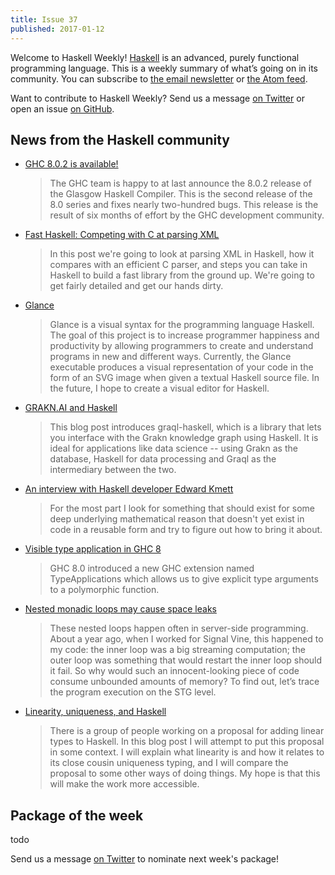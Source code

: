 ```yaml
---
title: Issue 37
published: 2017-01-12
---
```


Welcome to Haskell Weekly!
[Haskell](https://haskell-lang.org) is an advanced, purely functional programming language.
This is a weekly summary of what’s going on in its community.
You can subscribe to [the email newsletter](https://news.us10.list-manage.com/subscribe?u=49a6a2e17b12be2c5c4dcb232&id=ffbbbbd930)
or [the Atom feed](/haskell-weekly.atom).

Want to contribute to Haskell Weekly?
Send us a message [on Twitter](https://twitter.com/haskellweekly)
or open an issue [on GitHub](https://github.com/haskellweekly/haskellweekly.github.io).

## News from the Haskell community

-   [GHC 8.0.2 is available!](https://ghc.haskell.org/trac/ghc/blog/ghc-8.0.2-released)

    > The GHC team is happy to at last announce the 8.0.2 release of the Glasgow Haskell Compiler. This is the second release of the 8.0 series and fixes nearly two-hundred bugs. This release is the result of six months of effort by the GHC development community.

-   [Fast Haskell: Competing with C at parsing XML](http://chrisdone.com/posts/fast-haskell-c-parsing-xml)

    > In this post we're going to look at parsing XML in Haskell, how it compares with an efficient C parser, and steps you can take in Haskell to build a fast library from the ground up. We're going to get fairly detailed and get our hands dirty.

-   [Glance](https://github.com/rgleichman/glance/blob/160872df59323da2797614d85b3d5a947360ae66/README.md#readme)

    > Glance is a visual syntax for the programming language Haskell. The goal of this project is to increase programmer happiness and productivity by allowing programmers to create and understand programs in new and different ways. Currently, the Glance executable produces a visual representation of your code in the form of an SVG image when given a textual Haskell source file. In the future, I hope to create a visual editor for Haskell.

-   [GRAKN.AI and Haskell](https://blog.grakn.ai/grakn-ai-and-haskell-c166c7cc1d23)

    > This blog post introduces graql-haskell, which is a library that lets you interface with the Grakn knowledge graph using Haskell. It is ideal for applications like data science -- using Grakn as the database, Haskell for data processing and Graql as the intermediary between the two.

-   [An interview with Haskell developer Edward Kmett](https://theinitialcommit.com/2017/01/10/edward-kmett/)

    > For the most part I look for something that should exist for some deep underlying mathematical reason that doesn't yet exist in code in a reusable form and try to figure out how to bring it about.

-   [Visible type application in GHC 8](https://kseo.github.io//posts/2017-01-08-visible-type-application-ghc8.html)

    > GHC 8.0 introduced a new GHC extension named TypeApplications which allows us to give explicit type arguments to a polymorphic function.

-   [Nested monadic loops may cause space leaks](https://ro-che.info/articles/2017-01-10-nested-loop-space-leak)

    > These nested loops happen often in server-side programming. About a year ago, when I worked for Signal Vine, this happened to my code: the inner loop was a big streaming computation; the outer loop was something that would restart the inner loop should it fail. So why would such an innocent-looking piece of code consume unbounded amounts of memory? To find out, let’s trace the program execution on the STG level.

-   [Linearity, uniqueness, and Haskell](http://edsko.net/2017/01/08/linearity-in-haskell/)

    > There is a group of people working on a proposal for adding linear types to Haskell. In this blog post I will attempt to put this proposal in some context. I will explain what linearity is and how it relates to its close cousin uniqueness typing, and I will compare the proposal to some other ways of doing things. My hope is that this will make the work more accessible.

## Package of the week

todo

Send us a message [on Twitter](https://twitter.com/haskellweekly) to nominate next week's package!
